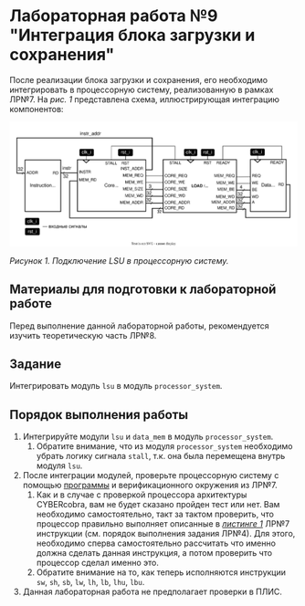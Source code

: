 # Лабораторная работа №9 "Интеграция блока загрузки и сохранения"

После реализации блока загрузки и сохранения, его необходимо интегрировать в процессорную систему, реализованную в рамках ЛР№7. На _рис. 1_ представлена схема, иллюстрирующая интеграцию компонентов:

![../../.pic/Labs/lab_08_lsu/fig_01.drawio.svg](../../.pic/Labs/lab_08_lsu/fig_01.drawio.svg)

_Рисунок 1. Подключение LSU в процессорную систему._

## Материалы для подготовки к лабораторной работе

Перед выполнение данной лабораторной работы, рекомендуется изучить теоретическую часть ЛР№8.

## Задание

Интегрировать модуль `lsu` в модуль `processor_system`.

## Порядок выполнения работы

1. Интегрируйте модули `lsu` и `data_mem` в модуль `processor_system`.
   1. Обратите внимание, что из модуля `processor_system` необходимо убрать логику сигнала `stall`, т.к. она была перемещена внутрь модуля `lsu`.
2. После интеграции модулей, проверьте процессорную систему с помощью [программы](../07.%20Datapath/#Задание) и верификационного окружения из ЛР№7.
   1. Как и в случае с проверкой процессора архитектуры CYBERcobra, вам не будет сказано пройден тест или нет. Вам необходимо самостоятельно, такт за тактом проверить, что процессор правильно выполняет описанные в [_листинге 1_](../07.%20Datapath/#Задание) ЛР№7 инструкции (см. порядок выполнения задания ЛР№4). Для этого, необходимо сперва самостоятельно рассчитать что именно должна сделать данная инструкция, а потом проверить что процессор сделал именно это.
   2. Обратите внимание на то, как теперь исполняются инструкции `sw`, `sh`, `sb`, `lw`, `lh`, `lb`, `lhu`, `lbu`.
3. Данная лабораторная работа не предполагает проверки в ПЛИС.
